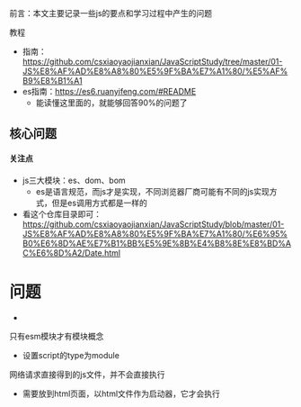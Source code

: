 

前言：本文主要记录一些js的要点和学习过程中产生的问题

教程

- 指南：https://github.com/csxiaoyaojianxian/JavaScriptStudy/tree/master/01-JS%E8%AF%AD%E8%A8%80%E5%9F%BA%E7%A1%80/%E5%AF%B9%E8%B1%A1
- es指南：https://es6.ruanyifeng.com/#README
  - 能读懂这里面的，就能够回答90%的问题了



## 核心问题

#### 关注点

- js三大模块：es、dom、bom
  - es是语言规范，而js才是实现，不同浏览器厂商可能有不同的js实现方式，但是es调用方式都是一样的
- 看这个仓库目录即可：https://github.com/csxiaoyaojianxian/JavaScriptStudy/blob/master/01-JS%E8%AF%AD%E8%A8%80%E5%9F%BA%E7%A1%80/%E6%95%B0%E6%8D%AE%E7%B1%BB%E5%9E%8B%E4%B8%8E%E8%BD%AC%E6%8D%A2/Date.html





# 问题

- 

只有esm模块才有模块概念

- 设置script的type为module

网络请求直接得到的js文件，并不会直接执行

- 需要放到html页面，以html文件作为启动器，它才会执行



